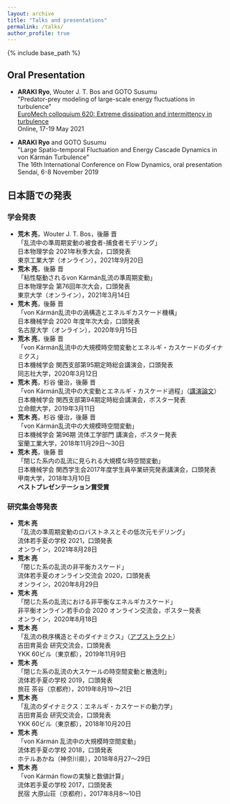 ```yaml
---
layout: archive
title: "Talks and presentations"
permalink: /talks/
author_profile: true
---
```


{% include base_path %}

## Oral Presentation

- **ARAKI Ryo**, Wouter J. T. Bos and GOTO Susumu  \
  "Predator-prey modeling of large-scale energy fluctuations in turbulence" \
  [EuroMech colloquium 620: Extreme dissipation and intermittency in turbulence](https://620.euromech.org/) \
  Online, 17-19 May 2021

- **ARAKI Ryo** and GOTO Susumu  \
  "Large Spatio-temporal Fluctuation and Energy Cascade Dynamics in von Kármán Turbulence" \
  The 16th International Conference on Flow Dynamics, oral presentation \
  Sendai, 6-8 November 2019

## 日本語での発表

### 学会発表

- **荒木 亮**，Wouter J. T. Bos，後藤 晋 \
  「乱流中の準周期変動の被食者-捕食者モデリング」 \
  日本物理学会 2021年秋季大会，口頭発表 \
  東京工業大学（オンライン），2021年9月20日
- **荒木 亮**，後藤 晋 \
  「粘性駆動されるvon Kármán乱流の準周期変動」 \
  日本物理学会 第76回年次大会，口頭発表 \
  東京大学（オンライン），2021年3月14日
- **荒木 亮**，後藤 晋 \
  「von Kármán乱流中の渦構造とエネルギカスケード機構」 \
  日本機械学会 2020 年度年次大会，口頭発表 \
  名古屋大学（オンライン），2020年9月15日
- **荒木 亮**，後藤 晋 \
  「von Kármán乱流中の大規模時空間変動とエネルギ・カスケードのダイナミクス」 \
  日本機械学会 関西支部第95期定時総会講演会，口頭発表 \
  同志社大学，2020年3月12日
- **荒木 亮**，杉谷 優治，後藤 晋 \
  「von Kármán乱流中の大変動とエネルギ・カスケード過程」（[講演論文](https://www.jstage.jst.go.jp/article/jsmekansai/2019.94/0/2019.94_P035/_article/-char/ja/)） \
  日本機械学会 関西支部第94期定時総会講演会，ポスター発表 \
  立命館大学，2019年3月11日
- **荒木 亮**，杉谷 優治，後藤 晋 \
  「von Kármán乱流中の大規模時空間変動」 \
  日本機械学会 第96期 流体工学部門 講演会，ポスター発表 \
  室蘭工業大学，2018年11月29日〜30日
- **荒木 亮**，後藤 晋 \
  「閉じた系内の乱流に見られる大規模な時空間変動」 \
  日本機械学会 関西学生会2017年度学生員卒業研究発表講演会，口頭発表 \
  甲南大学，2018年3月10日 \
  **ベストプレゼンテーション賞受賞**

### 研究集会等発表

- **荒木 亮** \
  「乱流の準周期変動のロバストネスとその低次元モデリング」 \
  流体若手夏の学校 2021，口頭発表 \
  オンライン，2021年8月28日
- **荒木 亮** \
  「閉じた系の乱流の非平衡カスケード」 \
  流体若手夏のオンライン交流会 2020，口頭発表 \
  オンライン，2020年8月29日
- **荒木 亮** \
  「閉じた系の乱流における非平衡なエネルギカスケード」 \
  非平衡オンライン若手の会 2020 オンライン交流会，ポスター発表 \
  オンライン，2020年8月18日
- **荒木 亮** \
  「乱流の秩序構造とそのダイナミクス」（[アブストラクト](../files/201911_YSF_abstract.pdf)） \
  吉田育英会 研究交流会，口頭発表 \
  YKK 60ビル（東京都），2019年11月9日
- **荒木 亮** \
  「閉じた系の乱流の大スケールの時空間変動と散逸則」 \
  流体若手夏の学校 2019，口頭発表 \
  旅荘 茶谷（京都府），2019年8月19〜21日
- **荒木 亮** \
  「乱流のダイナミクス：エネルギ・カスケードの動力学」 \
  吉田育英会 研究交流会，口頭発表 \
  YKK 60ビル（東京都），2018年10月20日
- **荒木 亮** \
  「von Kármán 乱流中の大規模時空間変動」 \
  流体若手夏の学校 2018，口頭発表 \
  ホテルあかね（神奈川県），2018年8月27〜29日
- **荒木 亮** \
  「von Kármán flowの実験と数値計算」 \
  流体若手夏の学校 2017，口頭発表 \
  民宿 大原山荘（京都府），2017年8月8〜10日
